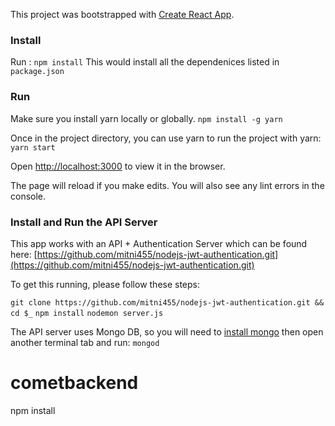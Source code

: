 This project was bootstrapped with [Create React App](https://github.com/facebookincubator/create-react-app).

### Install

Run  : `npm install`
This would install all the dependenices listed in `package.json`

### Run

Make sure you install yarn locally or globally.
`npm install -g yarn`

Once in the project directory, you can use yarn to run the project with yarn:
`yarn start`

Open [http://localhost:3000](http://localhost:3000) to view it in the browser.

The page will reload if you make edits. You will also see any lint errors in the console.

### Install and Run the API Server

This app works with an API + Authentication Server which can be found here: [https://github.com/mitni455/nodejs-jwt-authentication.git](https://github.com/mitni455/nodejs-jwt-authentication.git)

To get this running, please follow these steps:

`git clone https://github.com/mitni455/nodejs-jwt-authentication.git && cd $_`
`npm install`
`nodemon server.js`

The API server uses Mongo DB, so you will need to [install mongo](https://docs.mongodb.com/manual/installation/) then open another terminal tab and run:
`mongod`

# cometbackend

npm install
